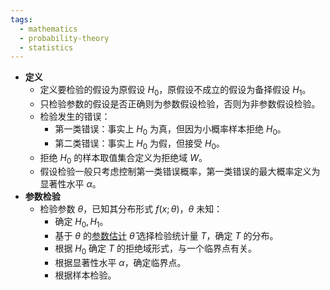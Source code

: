```yaml
---
tags:
  - mathematics
  - probability-theory
  - statistics
---
```

- **定义**
    - 定义要检验的假设为原假设 $H_0$，原假设不成立的假设为备择假设 $H_1$。
    - 只检验参数的假设是否正确则为参数假设检验，否则为非参数假设检验。
    - 检验发生的错误：
        - 第一类错误：事实上 $H_0$ 为真，但因为小概率样本拒绝 $H_0$。
        - 第二类错误：事实上 $H_0$ 为假，但接受 $H_0$。
    - 拒绝 $H_0$ 的样本取值集合定义为拒绝域 $W$。
    - 假设检验一般只考虑控制第一类错误概率，第一类错误的最大概率定义为显著性水平 $\alpha$。
- **参数检验**
    - 检验参数 $\theta$，已知其分布形式 $f(x;\theta)$，$\theta$ 未知：
        - 确定 $H_0,H_1$。
        - 基于 $\theta$ 的[参数估计](/pages/mathematics/probability-theory/parameter-estimation.md) $\hat\theta$ 选择检验统计量 $T$，确定 $T$ 的分布。
        - 根据 $H_0$ 确定 $T$ 的拒绝域形式，与一个临界点有关。
        - 根据显著性水平 $\alpha$，确定临界点。
        - 根据样本检验。
